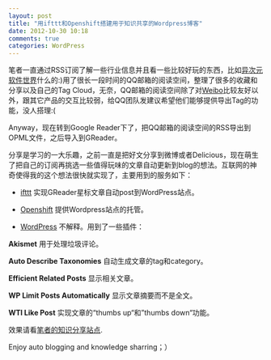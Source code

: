 ```yaml
---
layout: post
title: "用ifttt和Openshift搭建用于知识共享的Wordpress博客"
date: 2012-10-30 10:18
comments: true
categories: WordPress
---
```

笔者一直通过RSS订阅了解一些行业信息并且看一些比较好玩的东西，比如[异次元软件世界](http://www.iplaysoft.com/)什么的:)用了很长一段时间的QQ邮箱的阅读空间，整理了很多的收藏和分享以及自己的Tag Cloud，无奈，QQ邮箱的阅读空间除了对[Weibo](http://weibo.com/u/1236738912)比较友好以外，跟其它产品的交互比较弱，给QQ团队发建议希望他们能够提供导出Tag的功能，没人搭理:(

Anyway，现在转到Google Reader下了，把QQ邮箱的阅读空间的RSS导出到OPML文件，之后导入到GReader。

分享是学习的一大乐趣，之前一直是把好文分享到微博或者Delicious，现在萌生了把自己的订阅再挑选一些值得玩味的文章自动更新到blog的想法。互联网的神奇使得我的这个想法很快就实现了，主要用到的服务如下：

<!--more-->

*   [ifttt](http://www.ifttt.com)
实现GReader星标文章自动post到WordPress站点。

*   [Openshift](http://openshift.redhat.com)
提供Wordpress站点的托管。

*   [WordPress](http://wordpress.org)
不解释。用到了一些插件：

**Akismet** 用于处理垃圾评论。

**Auto Describe Taxonomies** 自动生成文章的tag和category。

**Efficient Related Posts** 显示相关文章。

**WP Limit Posts Automatically** 显示文章摘要而不是全文。

**WTI Like Post** 实现文章的“thumbs up“和”thumbs down“功能。

效果请看[笔者的知识分享站点](http://wordpress-hustcalm.rhcloud.com).

Enjoy auto blogging and knowledge sharring；）
